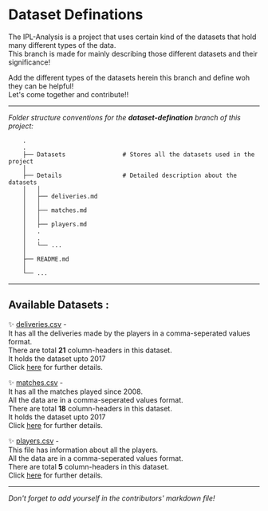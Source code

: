 # Dataset Definations

The IPL-Analysis is a project that uses certain kind of the datasets that hold many different types of the data.  
This branch is made for mainly describing those different datasets and their significance!
 
Add the different types of the datasets herein this branch and define woh they can be helpful!  
Let's come together and contribute!! 
  
  
---

_Folder structure conventions for the **dataset-defination** branch of this project:_
 
```
    .
    .
    ├── Datasets                # Stores all the datasets used in the project
    │
    ├── Details                 # Detailed description about the datasets
    │   │
    │   ├── deliveries.md  
    │   │
    │   ├── matches.md  
    │   │
    │   ├── players.md  
    │   .
    │   .
    │   └── ...   
    │
    ├── README.md  
    │
    └── ...
```  
  
---


## Available Datasets :

✨ [deliveries.csv]( https://github.com/Team-thedatatribune/IPL-Analysis/blob/dataset-defination/Datasets/deliveries.csv) -   
 It has all the deliveries made by the players in a comma-seperated values format.  
 There are total **21** column-headers in this dataset.  
 It holds the dataset upto 2017  
 Click [here](./Details/deliveries.md) for further details.  


✨ [matches.csv]( https://github.com/Team-thedatatribune/IPL-Analysis/blob/dataset-defination/Datasets/matches.csv) -   
 It has all the matches played since 2008.  
 All the data are in a comma-seperated values format.  
 There are total **18** column-headers in this dataset.  
 It holds the dataset upto 2017   
 Click [here](./Details/matches.md) for further details.  


✨ [players.csv]( https://github.com/Team-thedatatribune/IPL-Analysis/blob/dataset-defination/Datasets/players.csv) -   
 This file has information about all the players.  
 All the data are in a comma-seperated values format.  
 There are total **5** column-headers in this dataset.  
 Click [here](./Details/players.md) for further details.  

---
  
_Don't forget to add yourself in the contributors' markdown file!_
